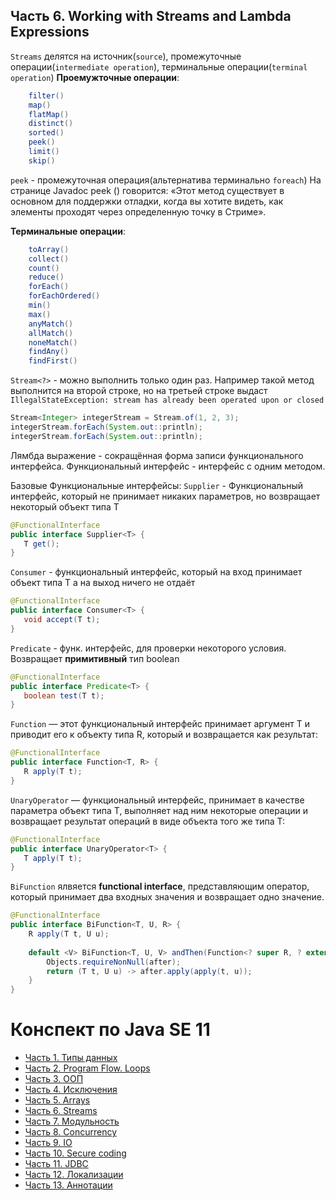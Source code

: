 ## Часть 6. Working with Streams and Lambda Expressions

`Streams` делятся на источник(`source`), промежуточные операции(`intermediate operation`), терминальные операции(`terminal operation`)
**Проемужточные операции**:
```java
	filter()
	map()
	flatMap()
	distinct()  
	sorted()  
	peek()  
	limit()  
	skip()
```
`peek` - промежуточная операция(альтернатива терминально  `foreach`)
На странице Javadoc peek () говорится: «Этот метод существует в основном для поддержки отладки, когда вы хотите видеть, как элементы проходят через определенную точку в Стриме».

**Терминальные операции**:
```java
	toArray()
	collect()
	count()
	reduce() 
	forEach() 
	forEachOrdered() 
	min()
	max()
	anyMatch()
	allMatch() 
	noneMatch()
	findAny()
	findFirst()
```

`Stream<?>` - можно выполнить только один раз. Например такой метод выполнится на второй строке, но на третьей строке выдаст
`IllegalStateException: stream has already been operated upon or closed`
```java
Stream<Integer> integerStream = Stream.of(1, 2, 3);  
integerStream.forEach(System.out::println);  
integerStream.forEach(System.out::println);
```

Лямбда выражение - сокращённая форма записи функционального интерфейса.
Функциональный интерфейс - интерфейс с одним методом.

Базовые Функциональные интерфейсы:
`Supplier` - Функциональный интерфейс, который не принимает никаких параметров, но возвращает некоторый объект типа T
```java
@FunctionalInterface
public interface Supplier<T> {
   T get();
}
```

`Consumer` - функциональный интерфейс, который на вход принимает объект типа T а на выход ничего не отдаёт
```java
@FunctionalInterface
public interface Consumer<T> {
   void accept(T t);
}
```

`Predicate` - функ. интерфейс, для проверки некоторого условия. Возвращает **примитивный** тип boolean
```java
@FunctionalInterface
public interface Predicate<T> {
   boolean test(T t);
}
```

`Function` — этот функциональный интерфейс принимает аргумент T и приводит его к объекту типа R, который и возвращается как результат:
```java
@FunctionalInterface
public interface Function<T, R> {
   R apply(T t);
}
```

`UnaryOperator` — функциональный интерфейс, принимает в качестве параметра объект типа T, выполняет над ним некоторые операции и возвращает результат операций в виде объекта того же типа T:

```java
@FunctionalInterface
public interface UnaryOperator<T> {
   T apply(T t);
}
```


```BiFunction``` ялвяется **functional interface**, представляющим оператор, который принимает два входных значения и возвращает одно значение.
```java
@FunctionalInterface
public interface BiFunction<T, U, R> {
    R apply(T t, U u);
 
    default <V> BiFunction<T, U, V> andThen(Function<? super R, ? extends V> after) {
        Objects.requireNonNull(after);
        return (T t, U u) -> after.apply(apply(t, u));
    }
}
```

# Конспект по Java SE 11
- [Часть 1. Типы данных](ch_1_DataTypes.md)
- [Часть 2. Program Flow. Loops](ch_2_Program_flow.md)
- [Часть 3. ООП](ch_3_Oop.md)
- [Часть 4. Исключения](ch_4_Exceptions.md)
- [Часть 5. Arrays](ch_5_Arrays.md)
- [Часть 6. Streams](ch_6_Streams.md)
- [Часть 7. Модульность](ch_7_Modularity.md)
- [Часть 8. Concurrency](ch_8_Concurrency.md)
- [Часть 9. IO](ch_9_IO.md)
- [Часть 10. Secure coding](ch_10_Secure_coding.md)
- [Часть 11. JDBC](ch_11_JDBC.md)
- [Часть 12. Локализации](ch_12_Localization.md)
- [Часть 13. Аннотации](ch_13_Annotations.md)